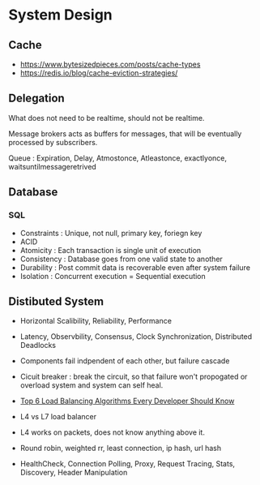 # System Design

## Cache

* https://www.bytesizedpieces.com/posts/cache-types
* https://redis.io/blog/cache-eviction-strategies/

## Delegation

What does not need to be realtime, should not be realtime.

Message brokers acts as buffers for messages, that will be eventually processed by subscribers.

Queue : Expiration, Delay, Atmostonce, Atleastonce, exactlyonce, waitsuntilmessageretrived

## Database

### SQL
* Constraints : Unique, not null, primary key, foriegn key
* ACID
* Atomicity : Each transaction is single unit of execution
* Consistency : Database goes from one valid state to another
* Durability : Post commit data is recoverable even after system failure
* Isolation : Concurrent execution = Sequential execution

## Distibuted System

+ Horizontal Scalibility, Reliability, Performance
- Latency, Observbility, Consensus, Clock Synchronization, Distributed Deadlocks

* Components fail indpendent of each other, but failure cascade
* Cicuit breaker : break the circuit, so that failure won't propogated or overload system and system can self heal.

* [Top 6 Load Balancing Algorithms Every Developer Should Know](https://www.youtube.com/watch?v=dBmxNsS3BGE)
* L4 vs L7 load balancer
* L4 works on packets, does not know anything above it.
* Round robin, weighted rr, least connection, ip hash, url hash
* HealthCheck, Connection Polling, Proxy, Request Tracing, Stats, Discovery, Header Manipulation
